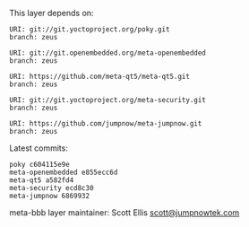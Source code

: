 This layer depends on:

    URI: git://git.yoctoproject.org/poky.git
    branch: zeus

    URI: git://git.openembedded.org/meta-openembedded
    branch: zeus

    URI: https://github.com/meta-qt5/meta-qt5.git
    branch: zeus 

    URI: git://git.yoctoproject.org/meta-security.git
    branch: zeus 

    URI: https://github.com/jumpnow/meta-jumpnow.git
    branch: zeus


Latest commits:

    poky c604115e9e
    meta-openembedded e855ecc6d
    meta-qt5 a582fd4
    meta-security ecd8c30
    meta-jumpnow 6869932


meta-bbb layer maintainer: Scott Ellis <scott@jumpnowtek.com>
